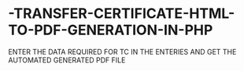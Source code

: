 # -TRANSFER-CERTIFICATE-HTML-TO-PDF-GENERATION-IN-PHP
ENTER THE DATA REQUIRED FOR TC IN THE ENTERIES AND GET THE AUTOMATED GENERATED PDF FILE
